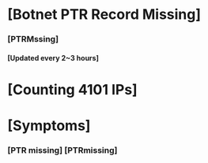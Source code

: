 # [Botnet PTR Record Missing]
### [PTRMssing]
#### [Updated every 2~3 hours]

# [Counting 4101 IPs]

# [Symptoms] 
###   [PTR missing] [PTRmissing]
